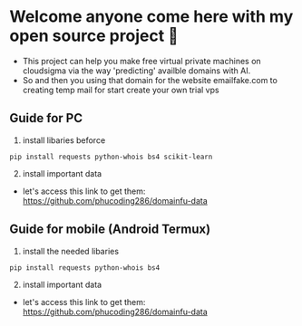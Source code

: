 # Welcome anyone come here with my open source project 🤗
- This project can help you make free virtual private machines on cloudsigma via the way 'predicting' availble domains with AI.
- So and then you using that domain for the website emailfake.com to creating temp mail for start create your own trial vps

## Guide for PC
1. install libaries beforce
```
pip install requests python-whois bs4 scikit-learn
```
2. install important data
- let's access this link to get them: https://github.com/phucoding286/domainfu-data

## Guide for mobile (Android Termux)
1. install the needed libaries
```
pip install requests python-whois bs4
```
2. install important data
- let's access this link to get them: https://github.com/phucoding286/domainfu-data
